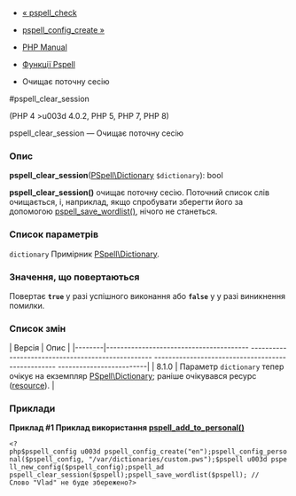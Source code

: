 - [« pspell_check](function.pspell-check.md)
- [pspell_config_create »](function.pspell-config-create.md)

- [PHP Manual](index.md)
- [Функції Pspell](ref.pspell.md)
- Очищає поточну сесію

#pspell_clear_session

(PHP 4 \>u003d 4.0.2, PHP 5, PHP 7, PHP 8)

pspell_clear_session — Очищає поточну сесію

### Опис

**pspell_clear_session**([PSpell\Dictionary](class.pspell-dictionary.md)
`$dictionary`): bool

**pspell_clear_session()** очищає поточну сесію. Поточний список слів
очищається, і, наприклад, якщо спробувати зберегти його за допомогою
[pspell_save_wordlist()](function.pspell-save-wordlist.md), нічого не
станеться.

### Список параметрів

`dictionary`
Примірник [PSpell\Dictionary](class.pspell-dictionary.md).

### Значення, що повертаються

Повертає **`true`** у разі успішного виконання або **`false`** у
у разі виникнення помилки.

### Список змін

| Версія | Опис |
|--------|---------------------------------------- -------------------------------------------------- -------------------------------------------------- -------------------------|
| 8.1.0 | Параметр `dictionary` тепер очікує на екземпляр [PSpell\Dictionary](class.pspell-dictionary.md); раніше очікувався ресурс ([resource](language.types.resource.md)). |

### Приклади

**Приклад #1 Приклад використання
[pspell_add_to_personal()](function.pspell-add-to-personal.md)**

` <?php$pspell_config u003d pspell_config_create("en");pspell_config_personal($pspell_config, "/var/dictionaries/custom.pws");$pspell u003d pspell_new_config($pspell_config);pspell_ad pspell_clear_session($pspell);pspell_save_wordlist($pspell); //Слово "Vlad" не буде збережено?> `
